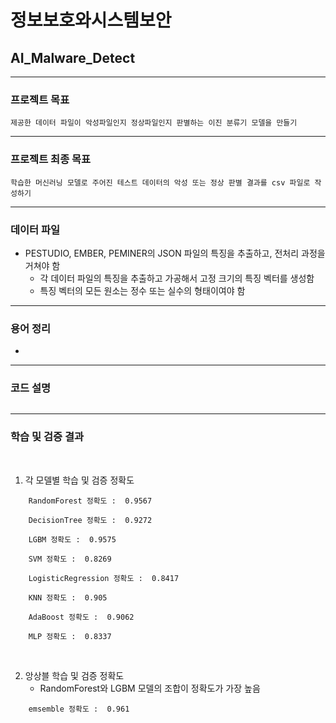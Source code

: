 #  정보보호와시스템보안
## AI_Malware_Detect

-----
### 프로젝트 목표

    제공한 데이터 파일이 악성파일인지 정상파일인지 판별하는 이진 분류기 모델을 만들기

-----
### 프로젝트 최종 목표

    학습한 머신러닝 모델로 주어진 테스트 데이터의 악성 또는 정상 판별 결과를 csv 파일로 작성하기

-----
### 데이터 파일
- PESTUDIO, EMBER, PEMINER의 JSON 파일의 특징을 추출하고, 전처리 과정을 거쳐야 함
    - 각 데이터 파일의 특징을 추출하고 가공해서 고정 크기의 특징 벡터를 생성함
    - 특징 벡터의 모든 원소는 정수 또는 실수의 형태이여야 함


-----
### 용어 정리
- 

-----
### 코드 설명

```python

```

-----
### 학습 및 검증 결과

<br>

1. 각 모델별 학습 및 검증 정확도
``` 
    RandomForest 정확도 :  0.9567

    DecisionTree 정확도 :  0.9272

    LGBM 정확도 :  0.9575

    SVM 정확도 :  0.8269

    LogisticRegression 정확도 :  0.8417

    KNN 정확도 :  0.905

    AdaBoost 정확도 :  0.9062

    MLP 정확도 :  0.8337
```

<br>

2. 앙상블 학습 및 검증 정확도
    - RandomForest와 LGBM 모델의 조합이 정확도가 가장 높음
```
    emsemble 정확도 :  0.961
```